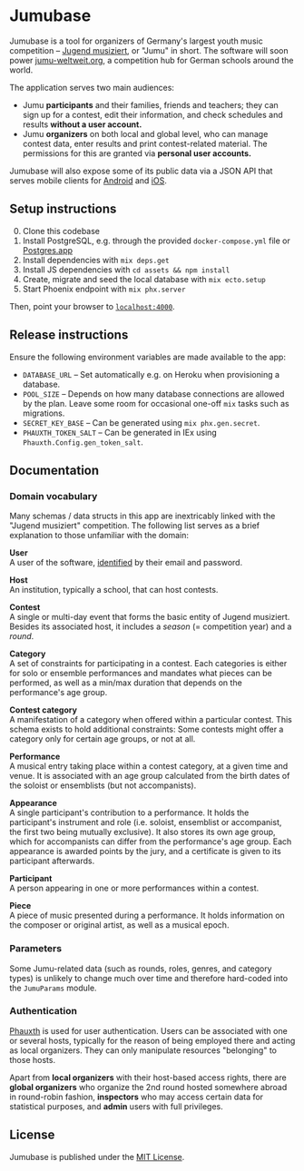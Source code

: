 Jumubase
========

Jumubase is a tool for organizers of Germany's largest youth music competition – [Jugend musiziert][jugend-musiziert], or "Jumu" in short. The software will soon power [jumu-weltweit.org][jumu-weltweit], a competition hub for German schools around the world.

The application serves two main audiences:

* Jumu __participants__ and their families, friends and teachers; they can sign up for a contest, edit their information, and check schedules and results __without a user account.__
* Jumu __organizers__ on both local and global level, who can manage contest data, enter results and print contest-related material. The permissions for this are granted via __personal user accounts.__

Jumubase will also expose some of its public data via a JSON API that serves mobile clients for [Android][jumu-nordost-react-native] and [iOS][jumu-nordost-ios].

[jugend-musiziert]: https://en.wikipedia.org/wiki/Jugend_musiziert
[jumu-weltweit]: http://www.jumu-weltweit.org
[jumu-nordost-react-native]: https://github.com/richeterre/jumu-nordost-react-native
[jumu-nordost-ios]: https://github.com/richeterre/jumu-nordost-ios

## Setup instructions

0. Clone this codebase
0. Install PostgreSQL, e.g. through the provided `docker-compose.yml` file or [Postgres.app][postgres-app]
0. Install dependencies with `mix deps.get`
0. Install JS dependencies with `cd assets && npm install`
0. Create, migrate and seed the local database with `mix ecto.setup`
0. Start Phoenix endpoint with `mix phx.server`

Then, point your browser to [`localhost:4000`][localhost].

[postgres-app]: http://postgresapp.com
[localhost]: http://localhost:4000

## Release instructions

Ensure the following environment variables are made available to the app:

* `DATABASE_URL` – Set automatically e.g. on Heroku when provisioning a database.
* `POOL_SIZE` – Depends on how many database connections are allowed by the plan. Leave some room for occasional one-off `mix` tasks such as migrations.
* `SECRET_KEY_BASE` – Can be generated using `mix phx.gen.secret`.
* `PHAUXTH_TOKEN_SALT` – Can be generated in IEx using `Phauxth.Config.gen_token_salt`.

## Documentation

### Domain vocabulary

Many schemas / data structs in this app are inextricably linked with the "Jugend musiziert" competition. The following list serves as a brief explanation to those unfamiliar with the domain:

__User__<br />
A user of the software, [identified](#authentication) by their email and password.

__Host__<br />
An institution, typically a school, that can host contests.

__Contest__<br />
A single or multi-day event that forms the basic entity of Jugend musiziert. Besides its associated host, it includes a _season_ (= competition year) and a _round_.

__Category__<br />
A set of constraints for participating in a contest. Each categories is either for solo or ensemble performances and mandates what pieces can be performed, as well as a min/max duration that depends on the performance's age group.

__Contest category__<br />
A manifestation of a category when offered within a particular contest. This schema exists to hold additional constraints: Some contests might offer a category only for certain age groups, or not at all.

__Performance__<br />
A musical entry taking place within a contest category, at a given time and venue. It is associated with an age group calculated from the birth dates of the soloist or ensemblists (but not accompanists).

__Appearance__<br />
A single participant's contribution to a performance. It holds the participant's instrument and role (i.e. soloist, ensemblist or accompanist, the first two being mutually exclusive). It also stores its own age group, which for accompanists can differ from the performance's age group. Each appearance is awarded points by the jury, and a certificate is given to its participant afterwards.

__Participant__<br />
A person appearing in one or more performances within a contest.

__Piece__<br />
A piece of music presented during a performance. It holds information on the composer or original artist, as well as a musical epoch.

### Parameters

Some Jumu-related data (such as rounds, roles, genres, and category types) is unlikely to change much over time and therefore hard-coded into the `JumuParams` module.

### Authentication

[Phauxth][phauxth] is used for user authentication. Users can be associated with one or several hosts, typically for the reason of being employed there and acting as local organizers. They can only manipulate resources "belonging" to those hosts.

Apart from __local organizers__ with their host-based access rights, there are __global organizers__ who organize the 2nd round hosted somewhere abroad in round-robin fashion, __inspectors__ who may access certain data for statistical purposes, and __admin__ users with full privileges.

[phauxth]: https://github.com/riverrun/phauxth

## License

Jumubase is published under the [MIT License][mit-license].

[mit-license]: https://opensource.org/licenses/MIT
